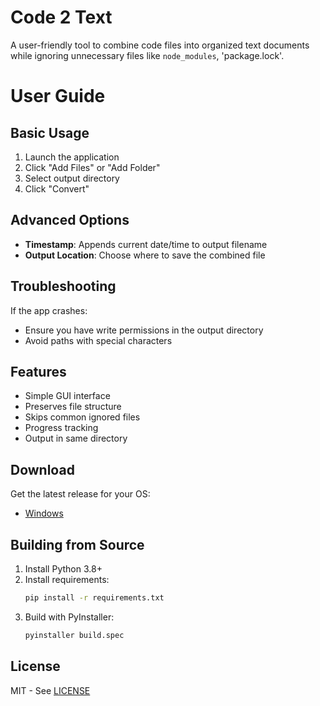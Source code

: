 # Code 2 Text
<!-- 
![Screenshot](docs/SCREENSHOT.png) -->

A user-friendly tool to combine code files into organized text documents while ignoring unnecessary files like `node_modules`, 'package.lock'.
# User Guide

## Basic Usage
1. Launch the application
2. Click "Add Files" or "Add Folder"
3. Select output directory
4. Click "Convert"

## Advanced Options
- **Timestamp**: Appends current date/time to output filename
- **Output Location**: Choose where to save the combined file

## Troubleshooting
If the app crashes:
- Ensure you have write permissions in the output directory
- Avoid paths with special characters

## Features
- Simple GUI interface
- Preserves file structure
- Skips common ignored files
- Progress tracking
- Output in same directory

## Download
Get the latest release for your OS:
- [Windows](dist/FileConverterPro.exe)
<!-- - [Mac](dist/FileConverterPro.app)
- [Linux](dist/FileConverterPro) -->

## Building from Source
1. Install Python 3.8+
2. Install requirements:
   ```bash
   pip install -r requirements.txt
   ```
3. Build with PyInstaller:
   ```bash
   pyinstaller build.spec
   ```

## License
MIT - See [LICENSE](LICENSE)